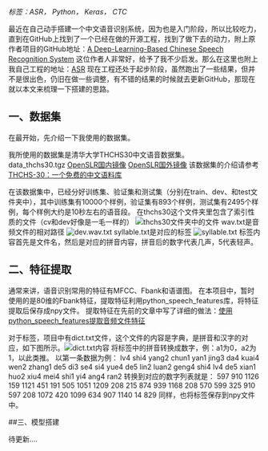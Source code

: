 *标签：ASR， Python， Keras， CTC*

最近在自己动手搭建一个中文语音识别系统，因为也是入门阶段，所以比较吃力，直到在GitHub上找到了一个已经在做的开源工程，找到了做下去的动力，附上原作者项目的GitHub地址：[A Deep-Learning-Based Chinese Speech Recognition System](https://github.com/nl8590687/ASRT_SpeechRecognition)
这位作者人非常好，给予了我不少启发。那么在这里也附上我自己工程的地址：[ASR](https://github.com/hldwby/ASR)
现在工程还处于起步阶段，虽然跑出了一些结果，但并不是很出色，仍旧在做一些调整，有不错的结果的时候就去更新GitHub，那现在就以本文来梳理一下搭建的思路。

## 一、数据集
在最开始，先介绍一下我使用的数据集。

我所使用的数据集是清华大学THCHS30中文语音数据集。
data_thchs30.tgz [OpenSLR国内镜像](http://cn-mirror.openslr.org/resources/18/data_thchs30.tgz) [OpenSLR国外镜像](http://www.openslr.org/resources/18/data_thchs30.tgz)
该数据集的介绍请参考[THCHS-30：一个免费的中文语料库](https://blog.csdn.net/sut_wj/article/details/70662181)

在该数据集中，已经分好训练集、验证集和测试集（分别在train、dev、和test文件夹中），其中训练集有10000个样例，验证集有893个样例，测试集有2495个样例，每个样例大约是10秒左右的语音段。
在thchs30这个文件夹里包含了索引性质的文件（cv和dev好像是一毛一样的）
![thchs30文件夹中的文件](https://upload-images.jianshu.io/upload_images/8958330-9439e9311bc127fb.png?imageMogr2/auto-orient/strip%7CimageView2/2/w/620)
wav.txt是音频文件的相对路径
![dev.wav.txt](https://upload-images.jianshu.io/upload_images/8958330-51cf497aa87f1c01.png?imageMogr2/auto-orient/strip%7CimageView2/2/w/1240)
syllable.txt是对应的标签
![syllable.txt](https://upload-images.jianshu.io/upload_images/8958330-f941556e98e96399.png?imageMogr2/auto-orient/strip%7CimageView2/2/w/3200)
标签内容首先是文件名，然后是对应的拼音内容，拼音后的数字代表几声，5代表轻声。

## 二、特征提取
通常来讲，语音识别常用的特征有MFCC、Fbank和语谱图。
在本项目中，暂时使用的是80维的Fbank特征，提取特征利用python_speech_features库，将特征提取后保存成npy文件。
提取特征在先前的文章中写了详细的做法：[使用python_speech_features提取音频文件特征](https://www.jianshu.com/p/e32d2d5ccb0d)

对于标签，项目中有dict.txt文件，这个文件的内容是字典，是拼音和汉字的对应，如下图所示。![dict.txt内容](https://upload-images.jianshu.io/upload_images/8958330-de09569638835969.png?imageMogr2/auto-orient/strip%7CimageView2/2/w/1240)
将标签中的拼音转换成数字，例：a1为0，a2为1，以此类推。
以第一条数据为例：
lv4 shi4 yang2 chun1 yan1 jing3 da4 kuai4 wen2 zhang1 de5 di3 se4 si4 yue4 de5 lin2 luan2 geng4 shi4 lv4 de5 xian1 huo2 xiu4 mei4 shi1 yi4 ang4 ran2 
转换到对应的数字列表就是：
597 910 1126 159 1121 451 191 505 1051 1209 208 215 874 939 1168 208 570 599 325 910 597 208 1072 420 1099 634 907 1140 14 829
同样，也将标签保存到npy文件中。

##三、模型搭建


待更新....
